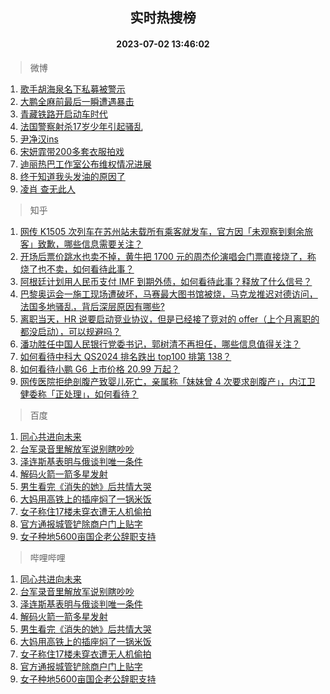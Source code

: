 <div align="center"><h2>实时热搜榜</h2><h4>2023-07-02 13:46:02</h4></div>

> 微博  

1. [歌手胡海泉名下私募被警示](https://s.weibo.com/weibo?q=%23%E6%AD%8C%E6%89%8B%E8%83%A1%E6%B5%B7%E6%B3%89%E5%90%8D%E4%B8%8B%E7%A7%81%E5%8B%9F%E8%A2%AB%E8%AD%A6%E7%A4%BA%23&t=31&band_rank=1&Refer=top)<br />
2. [大鹏全麻前最后一瞬遭遇暴击](https://s.weibo.com/weibo?q=%23%E5%A4%A7%E9%B9%8F%E5%85%A8%E9%BA%BB%E5%89%8D%E6%9C%80%E5%90%8E%E4%B8%80%E7%9E%AC%E9%81%AD%E9%81%87%E6%9A%B4%E5%87%BB%23&t=31&band_rank=2&Refer=top)<br />
3. [青藏铁路开启动车时代](https://s.weibo.com/weibo?q=%23%E9%9D%92%E8%97%8F%E9%93%81%E8%B7%AF%E5%BC%80%E5%90%AF%E5%8A%A8%E8%BD%A6%E6%97%B6%E4%BB%A3%23&t=31&band_rank=3&Refer=top)<br />
4. [法国警察射杀17岁少年引起骚乱](https://s.weibo.com/weibo?q=%23%E6%B3%95%E5%9B%BD%E8%AD%A6%E5%AF%9F%E5%B0%84%E6%9D%8017%E5%B2%81%E5%B0%91%E5%B9%B4%E5%BC%95%E8%B5%B7%E9%AA%9A%E4%B9%B1%23&t=31&band_rank=4&Refer=top)<br />
5. [尹净汉ins](https://s.weibo.com/weibo?q=%E5%B0%B9%E5%87%80%E6%B1%89ins&t=31&band_rank=5&Refer=top)<br />
6. [宋妍霏带200多套衣服拍戏](https://s.weibo.com/weibo?q=%23%E5%AE%8B%E5%A6%8D%E9%9C%8F%E5%B8%A6200%E5%A4%9A%E5%A5%97%E8%A1%A3%E6%9C%8D%E6%8B%8D%E6%88%8F%23&t=31&band_rank=6&Refer=top)<br />
7. [迪丽热巴工作室公布维权情况进展](https://s.weibo.com/weibo?q=%23%E8%BF%AA%E4%B8%BD%E7%83%AD%E5%B7%B4%E5%B7%A5%E4%BD%9C%E5%AE%A4%E5%85%AC%E5%B8%83%E7%BB%B4%E6%9D%83%E6%83%85%E5%86%B5%E8%BF%9B%E5%B1%95%23&t=31&band_rank=7&Refer=top)<br />
8. [终于知道我头发油的原因了](https://s.weibo.com/weibo?q=%23%E7%BB%88%E4%BA%8E%E7%9F%A5%E9%81%93%E6%88%91%E5%A4%B4%E5%8F%91%E6%B2%B9%E7%9A%84%E5%8E%9F%E5%9B%A0%E4%BA%86%23&t=31&band_rank=8&Refer=top)<br />
9. [凌肖 查无此人](https://s.weibo.com/weibo?q=%E5%87%8C%E8%82%96%20%E6%9F%A5%E6%97%A0%E6%AD%A4%E4%BA%BA&t=31&band_rank=9&Refer=top)<br />

> 知乎  

1. [网传 K1505 次列车在苏州站未载所有乘客就发车，官方因「未观察到剩余旅客」致歉，哪些信息需要关注？](https://www.zhihu.com/question/609806278)<br />
2. [开场后票价跳水也卖不掉，黄牛把 1700 元的周杰伦演唱会门票直接烧了，称烧了也不卖，如何看待此事？](https://www.zhihu.com/question/609780283)<br />
3. [阿根廷计划用人民币支付 IMF 到期外债，如何看待此事？释放了什么信号？](https://www.zhihu.com/question/609598786)<br />
4. [巴黎奥运会一施工现场遭破坏，马赛最大图书馆被烧，马克龙推迟对德访问，法国多地骚乱，背后深层原因有哪些?](https://www.zhihu.com/question/609892911)<br />
5. [离职当天，HR 说要启动竞业协议，但是已经接了竞对的 offer（上个月离职的都没启动），可以规避吗？](https://www.zhihu.com/question/605648138)<br />
6. [潘功胜任中国人民银行党委书记，郭树清不再担任，哪些信息值得关注？](https://www.zhihu.com/question/609794310)<br />
7. [如何看待中科大 QS2024 排名跌出 top100 排第 138？](https://www.zhihu.com/question/609135032)<br />
8. [如何看待小鹏 G6 上市价格 20.99 万起？](https://www.zhihu.com/question/609476325)<br />
9. [网传医院拒绝剖腹产致婴儿死亡，亲属称「妹妹曾 4 次要求剖腹产」，内江卫健委称「正处理」，如何看待？](https://www.zhihu.com/question/609391116)<br />

> 百度  

1. [同心共进向未来](https://www.baidu.com/s?wd=%E5%90%8C%E5%BF%83%E5%85%B1%E8%BF%9B%E5%90%91%E6%9C%AA%E6%9D%A5&sa=fyb_news&rsv_dl=fyb_news)<br />
2. [台军录音里解放军说别瞎吵吵](https://www.baidu.com/s?wd=%E5%8F%B0%E5%86%9B%E5%BD%95%E9%9F%B3%E9%87%8C%E8%A7%A3%E6%94%BE%E5%86%9B%E8%AF%B4%E5%88%AB%E7%9E%8E%E5%90%B5%E5%90%B5&sa=fyb_news&rsv_dl=fyb_news)<br />
3. [泽连斯基表明与俄谈判唯一条件](https://www.baidu.com/s?wd=%E6%B3%BD%E8%BF%9E%E6%96%AF%E5%9F%BA%E8%A1%A8%E6%98%8E%E4%B8%8E%E4%BF%84%E8%B0%88%E5%88%A4%E5%94%AF%E4%B8%80%E6%9D%A1%E4%BB%B6&sa=fyb_news&rsv_dl=fyb_news)<br />
4. [解码火箭一箭多星发射](https://www.baidu.com/s?wd=%E8%A7%A3%E7%A0%81%E7%81%AB%E7%AE%AD%E4%B8%80%E7%AE%AD%E5%A4%9A%E6%98%9F%E5%8F%91%E5%B0%84&sa=fyb_news&rsv_dl=fyb_news)<br />
5. [男生看完《消失的她》后共情大哭](https://www.baidu.com/s?wd=%E7%94%B7%E7%94%9F%E7%9C%8B%E5%AE%8C%E3%80%8A%E6%B6%88%E5%A4%B1%E7%9A%84%E5%A5%B9%E3%80%8B%E5%90%8E%E5%85%B1%E6%83%85%E5%A4%A7%E5%93%AD&sa=fyb_news&rsv_dl=fyb_news)<br />
6. [大妈用高铁上的插座焖了一锅米饭](https://www.baidu.com/s?wd=%E5%A4%A7%E5%A6%88%E7%94%A8%E9%AB%98%E9%93%81%E4%B8%8A%E7%9A%84%E6%8F%92%E5%BA%A7%E7%84%96%E4%BA%86%E4%B8%80%E9%94%85%E7%B1%B3%E9%A5%AD&sa=fyb_news&rsv_dl=fyb_news)<br />
7. [女子称住17楼未穿衣遭无人机偷拍](https://www.baidu.com/s?wd=%E5%A5%B3%E5%AD%90%E7%A7%B0%E4%BD%8F17%E6%A5%BC%E6%9C%AA%E7%A9%BF%E8%A1%A3%E9%81%AD%E6%97%A0%E4%BA%BA%E6%9C%BA%E5%81%B7%E6%8B%8D&sa=fyb_news&rsv_dl=fyb_news)<br />
8. [官方通报城管铲除商户门上贴字](https://www.baidu.com/s?wd=%E5%AE%98%E6%96%B9%E9%80%9A%E6%8A%A5%E5%9F%8E%E7%AE%A1%E9%93%B2%E9%99%A4%E5%95%86%E6%88%B7%E9%97%A8%E4%B8%8A%E8%B4%B4%E5%AD%97&sa=fyb_news&rsv_dl=fyb_news)<br />
9. [女子种地5600亩国企老公辞职支持](https://www.baidu.com/s?wd=%E5%A5%B3%E5%AD%90%E7%A7%8D%E5%9C%B05600%E4%BA%A9%E5%9B%BD%E4%BC%81%E8%80%81%E5%85%AC%E8%BE%9E%E8%81%8C%E6%94%AF%E6%8C%81&sa=fyb_news&rsv_dl=fyb_news)<br />

> 哔哩哔哩  

1. [同心共进向未来](https://www.baidu.com/s?wd=%E5%90%8C%E5%BF%83%E5%85%B1%E8%BF%9B%E5%90%91%E6%9C%AA%E6%9D%A5&sa=fyb_news&rsv_dl=fyb_news)<br />
2. [台军录音里解放军说别瞎吵吵](https://www.baidu.com/s?wd=%E5%8F%B0%E5%86%9B%E5%BD%95%E9%9F%B3%E9%87%8C%E8%A7%A3%E6%94%BE%E5%86%9B%E8%AF%B4%E5%88%AB%E7%9E%8E%E5%90%B5%E5%90%B5&sa=fyb_news&rsv_dl=fyb_news)<br />
3. [泽连斯基表明与俄谈判唯一条件](https://www.baidu.com/s?wd=%E6%B3%BD%E8%BF%9E%E6%96%AF%E5%9F%BA%E8%A1%A8%E6%98%8E%E4%B8%8E%E4%BF%84%E8%B0%88%E5%88%A4%E5%94%AF%E4%B8%80%E6%9D%A1%E4%BB%B6&sa=fyb_news&rsv_dl=fyb_news)<br />
4. [解码火箭一箭多星发射](https://www.baidu.com/s?wd=%E8%A7%A3%E7%A0%81%E7%81%AB%E7%AE%AD%E4%B8%80%E7%AE%AD%E5%A4%9A%E6%98%9F%E5%8F%91%E5%B0%84&sa=fyb_news&rsv_dl=fyb_news)<br />
5. [男生看完《消失的她》后共情大哭](https://www.baidu.com/s?wd=%E7%94%B7%E7%94%9F%E7%9C%8B%E5%AE%8C%E3%80%8A%E6%B6%88%E5%A4%B1%E7%9A%84%E5%A5%B9%E3%80%8B%E5%90%8E%E5%85%B1%E6%83%85%E5%A4%A7%E5%93%AD&sa=fyb_news&rsv_dl=fyb_news)<br />
6. [大妈用高铁上的插座焖了一锅米饭](https://www.baidu.com/s?wd=%E5%A4%A7%E5%A6%88%E7%94%A8%E9%AB%98%E9%93%81%E4%B8%8A%E7%9A%84%E6%8F%92%E5%BA%A7%E7%84%96%E4%BA%86%E4%B8%80%E9%94%85%E7%B1%B3%E9%A5%AD&sa=fyb_news&rsv_dl=fyb_news)<br />
7. [女子称住17楼未穿衣遭无人机偷拍](https://www.baidu.com/s?wd=%E5%A5%B3%E5%AD%90%E7%A7%B0%E4%BD%8F17%E6%A5%BC%E6%9C%AA%E7%A9%BF%E8%A1%A3%E9%81%AD%E6%97%A0%E4%BA%BA%E6%9C%BA%E5%81%B7%E6%8B%8D&sa=fyb_news&rsv_dl=fyb_news)<br />
8. [官方通报城管铲除商户门上贴字](https://www.baidu.com/s?wd=%E5%AE%98%E6%96%B9%E9%80%9A%E6%8A%A5%E5%9F%8E%E7%AE%A1%E9%93%B2%E9%99%A4%E5%95%86%E6%88%B7%E9%97%A8%E4%B8%8A%E8%B4%B4%E5%AD%97&sa=fyb_news&rsv_dl=fyb_news)<br />
9. [女子种地5600亩国企老公辞职支持](https://www.baidu.com/s?wd=%E5%A5%B3%E5%AD%90%E7%A7%8D%E5%9C%B05600%E4%BA%A9%E5%9B%BD%E4%BC%81%E8%80%81%E5%85%AC%E8%BE%9E%E8%81%8C%E6%94%AF%E6%8C%81&sa=fyb_news&rsv_dl=fyb_news)<br />
